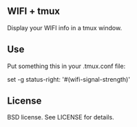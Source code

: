 ## WIFI + tmux

Display your WIFI info in a tmux window.

## Use

Put something this in your .tmux.conf file:

  set -g status-right: '#(wifi-signal-strength)'


## License

BSD license. See LICENSE for details.
